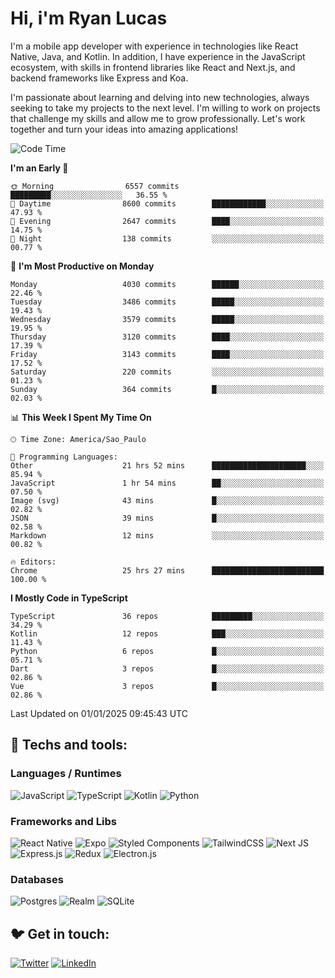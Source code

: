 # Hi, i'm Ryan Lucas

I'm a mobile app developer with experience in technologies like React Native, Java, and Kotlin.
In addition, I have experience in the JavaScript ecosystem, with skills in frontend libraries like React and Next.js, and backend frameworks like Express and Koa.

I'm passionate about learning and delving into new technologies, always seeking to take my projects to the next level. I'm willing to work on projects that challenge my skills and allow me to grow professionally. Let's work together and turn your ideas into amazing applications!


<!--START_SECTION:waka-->
![Code Time](http://img.shields.io/badge/Code%20Time-984%20hrs%2055%20mins-blue)

**I'm an Early 🐤** 

```text
🌞 Morning                6557 commits        █████████░░░░░░░░░░░░░░░░   36.55 % 
🌆 Daytime                8600 commits        ████████████░░░░░░░░░░░░░   47.93 % 
🌃 Evening                2647 commits        ████░░░░░░░░░░░░░░░░░░░░░   14.75 % 
🌙 Night                  138 commits         ░░░░░░░░░░░░░░░░░░░░░░░░░   00.77 % 
```
📅 **I'm Most Productive on Monday** 

```text
Monday                   4030 commits        ██████░░░░░░░░░░░░░░░░░░░   22.46 % 
Tuesday                  3486 commits        █████░░░░░░░░░░░░░░░░░░░░   19.43 % 
Wednesday                3579 commits        █████░░░░░░░░░░░░░░░░░░░░   19.95 % 
Thursday                 3120 commits        ████░░░░░░░░░░░░░░░░░░░░░   17.39 % 
Friday                   3143 commits        ████░░░░░░░░░░░░░░░░░░░░░   17.52 % 
Saturday                 220 commits         ░░░░░░░░░░░░░░░░░░░░░░░░░   01.23 % 
Sunday                   364 commits         █░░░░░░░░░░░░░░░░░░░░░░░░   02.03 % 
```


📊 **This Week I Spent My Time On** 

```text
🕑︎ Time Zone: America/Sao_Paulo

💬 Programming Languages: 
Other                    21 hrs 52 mins      █████████████████████░░░░   85.94 % 
JavaScript               1 hr 54 mins        ██░░░░░░░░░░░░░░░░░░░░░░░   07.50 % 
Image (svg)              43 mins             █░░░░░░░░░░░░░░░░░░░░░░░░   02.82 % 
JSON                     39 mins             █░░░░░░░░░░░░░░░░░░░░░░░░   02.58 % 
Markdown                 12 mins             ░░░░░░░░░░░░░░░░░░░░░░░░░   00.82 % 

🔥 Editors: 
Chrome                   25 hrs 27 mins      █████████████████████████   100.00 % 
```

**I Mostly Code in TypeScript** 

```text
TypeScript               36 repos            █████████░░░░░░░░░░░░░░░░   34.29 % 
Kotlin                   12 repos            ███░░░░░░░░░░░░░░░░░░░░░░   11.43 % 
Python                   6 repos             █░░░░░░░░░░░░░░░░░░░░░░░░   05.71 % 
Dart                     3 repos             █░░░░░░░░░░░░░░░░░░░░░░░░   02.86 % 
Vue                      3 repos             █░░░░░░░░░░░░░░░░░░░░░░░░   02.86 % 
```




 Last Updated on 01/01/2025 09:45:43 UTC
<!--END_SECTION:waka-->

## 🔧 Techs and tools: 

### Languages / Runtimes
![JavaScript](https://img.shields.io/badge/javascript-%23323330.svg?style=for-the-badge&logo=javascript&logoColor=%23F7DF1E)
![TypeScript](https://img.shields.io/badge/typescript-%23007ACC.svg?style=for-the-badge&logo=typescript&logoColor=white)
![Kotlin](https://img.shields.io/badge/kotlin-%230095D5.svg?style=for-the-badge&logo=kotlin&logoColor=white) ![Python](https://img.shields.io/badge/python-3670A0?style=for-the-badge&logo=python&logoColor=ffdd54)

### Frameworks and Libs
![React Native](https://img.shields.io/badge/react_native-%2320232a.svg?style=for-the-badge&logo=react&logoColor=%2361DAFB)
![Expo](https://img.shields.io/badge/expo-1C1E24?style=for-the-badge&logo=expo&logoColor=#D04A37)
![Styled Components](https://img.shields.io/badge/styled--components-DB7093?style=for-the-badge&logo=styled-components&logoColor=white)
![TailwindCSS](https://img.shields.io/badge/tailwindcss-%2338B2AC.svg?style=for-the-badge&logo=tailwind-css&logoColor=white)
![Next JS](https://img.shields.io/badge/Next-black?style=for-the-badge&logo=next.js&logoColor=white)
![Express.js](https://img.shields.io/badge/express.js-%23404d59.svg?style=for-the-badge&logo=express&logoColor=%2361DAFB)
![Redux](https://img.shields.io/badge/redux-%23593d88.svg?style=for-the-badge&logo=redux&logoColor=white)
![Electron.js](https://img.shields.io/badge/Electron-191970?style=for-the-badge&logo=Electron&logoColor=white)

### Databases
![Postgres](https://img.shields.io/badge/postgres-%23316192.svg?style=for-the-badge&logo=postgresql&logoColor=white)
![Realm](https://img.shields.io/badge/Realm-39477F?style=for-the-badge&logo=realm&logoColor=white)
![SQLite](https://img.shields.io/badge/sqlite-%2307405e.svg?style=for-the-badge&logo=sqlite&logoColor=white)

## 🐦 Get in touch:

[![Twitter](https://img.shields.io/badge/Twitter-%231DA1F2.svg?style=for-the-badge&logo=Twitter&logoColor=white)](https://twitter.com/ryangst_)
[![LinkedIn](https://img.shields.io/badge/linkedin-%230077B5.svg?style=for-the-badge&logo=linkedin&logoColor=white)](https://www.linkedin.com/in/ryan-lucas-machado/)
